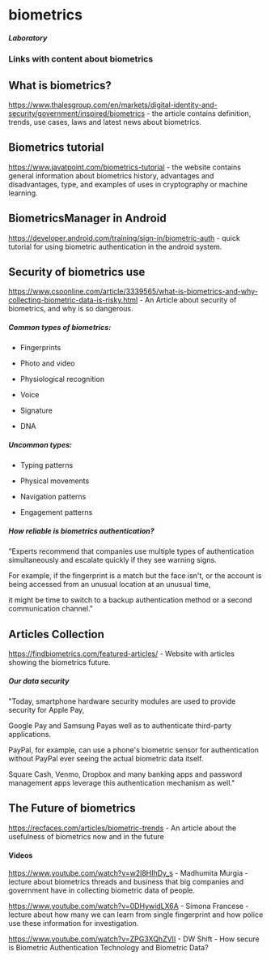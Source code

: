 # biometrics

##### Laboratory

### Links with content about biometrics


## What is biometrics?
https://www.thalesgroup.com/en/markets/digital-identity-and-security/government/inspired/biometrics - the article contains definition, trends, use cases, laws and latest news about biometrics.


## Biometrics tutorial
https://www.javatpoint.com/biometrics-tutorial - the website contains general information about biometrics history, advantages and disadvantages, type, and examples of uses in cryptography or machine learning.


## BiometricsManager in Android
https://developer.android.com/training/sign-in/biometric-auth - quick tutorial for using biometric authentication in the android system.


## Security of biometrics use
https://www.csoonline.com/article/3339565/what-is-biometrics-and-why-collecting-biometric-data-is-risky.html - An Article about security of biometrics, and why is so dangerous.

##### Common types of biometrics:

- Fingerprints

- Photo and video

- Physiological recognition

- Voice

- Signature

- DNA


##### Uncommon types:

- Typing patterns

- Physical movements

- Navigation patterns

- Engagement patterns


##### How reliable is biometrics authentication?
"Experts recommend that companies use multiple types of authentication simultaneously and escalate quickly if they see warning signs. 

For example, if the fingerprint is a match but the face isn't, or the account is being accessed from an unusual location at an unusual time, 

it might be time to switch to a backup authentication method or a second communication channel."


## Articles Collection 
https://findbiometrics.com/featured-articles/ - Website with articles showing the biometrics future.


##### Our data security
"Today, smartphone hardware security modules are used to provide security for Apple Pay, 

Google Pay and Samsung Payas well as to authenticate third-party applications. 

PayPal, for example, can use a phone's biometric sensor for authentication without PayPal ever seeing the actual biometric data itself. 

Square Cash, Venmo, Dropbox and many banking apps and password management apps leverage this authentication mechanism as well."



## The Future of biometrics
https://recfaces.com/articles/biometric-trends - An article about the usefulness of biometrics now and in the future 




#### Videos
https://www.youtube.com/watch?v=w2l8HIhDy_s - Madhumita Murgia - lecture about biometrics threads and business that big companies and government have in collecting biometric data of people.

https://www.youtube.com/watch?v=0DHywidLX6A - Simona Francese - lecture about how many we can learn from single fingerprint and how police use these information for investigation.

https://www.youtube.com/watch?v=ZPG3XQhZVII -  DW Shift - How secure is Biometric Authentication Technology and Biometric Data?
